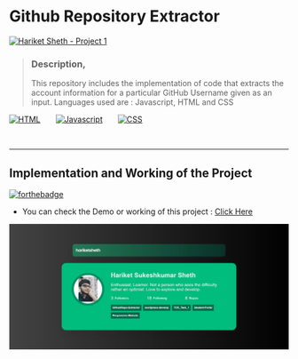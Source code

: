 # Github Repository Extractor

[![Hariket Sheth - Project 1](https://img.shields.io/badge/Hariket%20Sheth-GithubRepo%20--%20Extractor-orange?style=for-the-badge&logo=github)](https://hariketsheth.github.io/GithubRepo-Extractor/)

>### Description, 
> This repository includes the implementation of code that extracts the account information for a particular GitHub Username given as an input. Languages used are : Javascript, HTML and CSS

[![HTML](https://forthebadge.com/images/badges/uses-html.svg)](https://hariketsheth.github.io/GithubRepo-Extractor/)  &nbsp;&nbsp;&nbsp;&nbsp;&nbsp;
[![Javascript](https://forthebadge.com/images/badges/made-with-javascript.svg)](https://hariketsheth.github.io/GithubRepo-Extractor/) &nbsp;&nbsp;&nbsp;&nbsp;&nbsp;
[![CSS](https://forthebadge.com/images/badges/uses-css.svg)](https://hariketsheth.github.io/GithubRepo-Extractor/)

<br>
<hr>

## Implementation and Working of the Project
[![forthebadge](https://forthebadge.com/images/badges/check-it-out.svg)](https://hariketsheth.github.io/GithubRepo-Extractor/)
- You can check the Demo or working of this project : <a href="https://hariketsheth.github.io/GithubRepo-Extractor/">Click Here</a>

[![Testing-Results](https://github.com/hariketsheth/GithubRepo-Extractor/blob/main/static/Testing-1.JPG)](https://hariketsheth.github.io/GithubRepo-Extractor/)


